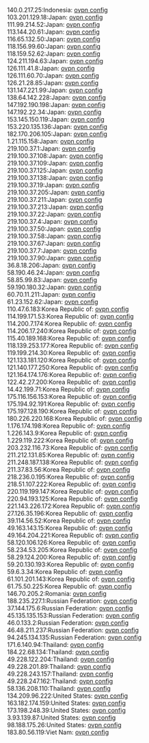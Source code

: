 140.0.217.25:Indonesia: [ovpn config](vpn/140_0_217_25.ovpn)  
103.201.129.18:Japan: [ovpn config](vpn/103_201_129_18.ovpn)  
111.99.214.52:Japan: [ovpn config](vpn/111_99_214_52.ovpn)  
113.144.20.61:Japan: [ovpn config](vpn/113_144_20_61.ovpn)  
116.65.132.50:Japan: [ovpn config](vpn/116_65_132_50.ovpn)  
118.156.99.60:Japan: [ovpn config](vpn/118_156_99_60.ovpn)  
118.159.52.62:Japan: [ovpn config](vpn/118_159_52_62.ovpn)  
124.211.194.63:Japan: [ovpn config](vpn/124_211_194_63.ovpn)  
126.111.41.8:Japan: [ovpn config](vpn/126_111_41_8.ovpn)  
126.111.60.70:Japan: [ovpn config](vpn/126_111_60_70.ovpn)  
126.21.28.85:Japan: [ovpn config](vpn/126_21_28_85.ovpn)  
131.147.221.99:Japan: [ovpn config](vpn/131_147_221_99.ovpn)  
138.64.142.228:Japan: [ovpn config](vpn/138_64_142_228.ovpn)  
147.192.190.198:Japan: [ovpn config](vpn/147_192_190_198.ovpn)  
147.192.22.34:Japan: [ovpn config](vpn/147_192_22_34.ovpn)  
153.145.150.119:Japan: [ovpn config](vpn/153_145_150_119.ovpn)  
153.220.135.136:Japan: [ovpn config](vpn/153_220_135_136.ovpn)  
182.170.206.105:Japan: [ovpn config](vpn/182_170_206_105.ovpn)  
1.21.115.158:Japan: [ovpn config](vpn/1_21_115_158.ovpn)  
219.100.37.1:Japan: [ovpn config](vpn/219_100_37_1.ovpn)  
219.100.37.108:Japan: [ovpn config](vpn/219_100_37_108.ovpn)  
219.100.37.109:Japan: [ovpn config](vpn/219_100_37_109.ovpn)  
219.100.37.125:Japan: [ovpn config](vpn/219_100_37_125.ovpn)  
219.100.37.138:Japan: [ovpn config](vpn/219_100_37_138.ovpn)  
219.100.37.19:Japan: [ovpn config](vpn/219_100_37_19.ovpn)  
219.100.37.205:Japan: [ovpn config](vpn/219_100_37_205.ovpn)  
219.100.37.211:Japan: [ovpn config](vpn/219_100_37_211.ovpn)  
219.100.37.213:Japan: [ovpn config](vpn/219_100_37_213.ovpn)  
219.100.37.22:Japan: [ovpn config](vpn/219_100_37_22.ovpn)  
219.100.37.4:Japan: [ovpn config](vpn/219_100_37_4.ovpn)  
219.100.37.50:Japan: [ovpn config](vpn/219_100_37_50.ovpn)  
219.100.37.58:Japan: [ovpn config](vpn/219_100_37_58.ovpn)  
219.100.37.67:Japan: [ovpn config](vpn/219_100_37_67.ovpn)  
219.100.37.7:Japan: [ovpn config](vpn/219_100_37_7.ovpn)  
219.100.37.90:Japan: [ovpn config](vpn/219_100_37_90.ovpn)  
36.8.18.206:Japan: [ovpn config](vpn/36_8_18_206.ovpn)  
58.190.46.24:Japan: [ovpn config](vpn/58_190_46_24.ovpn)  
58.85.99.83:Japan: [ovpn config](vpn/58_85_99_83.ovpn)  
59.190.180.32:Japan: [ovpn config](vpn/59_190_180_32.ovpn)  
60.70.11.211:Japan: [ovpn config](vpn/60_70_11_211.ovpn)  
61.23.152.62:Japan: [ovpn config](vpn/61_23_152_62.ovpn)  
110.47.6.183:Korea Republic of: [ovpn config](vpn/110_47_6_183.ovpn)  
114.199.171.53:Korea Republic of: [ovpn config](vpn/114_199_171_53.ovpn)  
114.200.7.174:Korea Republic of: [ovpn config](vpn/114_200_7_174.ovpn)  
114.206.17.240:Korea Republic of: [ovpn config](vpn/114_206_17_240.ovpn)  
115.40.189.168:Korea Republic of: [ovpn config](vpn/115_40_189_168.ovpn)  
118.139.253.177:Korea Republic of: [ovpn config](vpn/118_139_253_177.ovpn)  
119.199.214.30:Korea Republic of: [ovpn config](vpn/119_199_214_30.ovpn)  
121.133.181.120:Korea Republic of: [ovpn config](vpn/121_133_181_120.ovpn)  
121.140.177.250:Korea Republic of: [ovpn config](vpn/121_140_177_250.ovpn)  
121.164.174.176:Korea Republic of: [ovpn config](vpn/121_164_174_176.ovpn)  
122.42.27.200:Korea Republic of: [ovpn config](vpn/122_42_27_200.ovpn)  
14.42.199.71:Korea Republic of: [ovpn config](vpn/14_42_199_71.ovpn)  
175.116.156.153:Korea Republic of: [ovpn config](vpn/175_116_156_153.ovpn)  
175.194.92.191:Korea Republic of: [ovpn config](vpn/175_194_92_191.ovpn)  
175.197.128.190:Korea Republic of: [ovpn config](vpn/175_197_128_190.ovpn)  
180.226.220.168:Korea Republic of: [ovpn config](vpn/180_226_220_168.ovpn)  
1.176.174.198:Korea Republic of: [ovpn config](vpn/1_176_174_198.ovpn)  
1.226.143.9:Korea Republic of: [ovpn config](vpn/1_226_143_9.ovpn)  
1.229.119.222:Korea Republic of: [ovpn config](vpn/1_229_119_222.ovpn)  
203.232.116.73:Korea Republic of: [ovpn config](vpn/203_232_116_73.ovpn)  
211.212.131.85:Korea Republic of: [ovpn config](vpn/211_212_131_85.ovpn)  
211.248.187.138:Korea Republic of: [ovpn config](vpn/211_248_187_138.ovpn)  
211.37.83.56:Korea Republic of: [ovpn config](vpn/211_37_83_56.ovpn)  
218.236.0.195:Korea Republic of: [ovpn config](vpn/218_236_0_195.ovpn)  
218.51.107.222:Korea Republic of: [ovpn config](vpn/218_51_107_222.ovpn)  
220.119.199.147:Korea Republic of: [ovpn config](vpn/220_119_199_147.ovpn)  
220.94.193.125:Korea Republic of: [ovpn config](vpn/220_94_193_125.ovpn)  
221.143.226.172:Korea Republic of: [ovpn config](vpn/221_143_226_172.ovpn)  
27.126.35.196:Korea Republic of: [ovpn config](vpn/27_126_35_196.ovpn)  
39.114.56.52:Korea Republic of: [ovpn config](vpn/39_114_56_52.ovpn)  
49.163.143.15:Korea Republic of: [ovpn config](vpn/49_163_143_15.ovpn)  
49.164.204.221:Korea Republic of: [ovpn config](vpn/49_164_204_221.ovpn)  
58.120.106.126:Korea Republic of: [ovpn config](vpn/58_120_106_126.ovpn)  
58.234.53.205:Korea Republic of: [ovpn config](vpn/58_234_53_205.ovpn)  
58.29.124.200:Korea Republic of: [ovpn config](vpn/58_29_124_200.ovpn)  
59.20.130.193:Korea Republic of: [ovpn config](vpn/59_20_130_193.ovpn)  
59.6.3.34:Korea Republic of: [ovpn config](vpn/59_6_3_34.ovpn)  
61.101.201.143:Korea Republic of: [ovpn config](vpn/61_101_201_143.ovpn)  
61.75.50.225:Korea Republic of: [ovpn config](vpn/61_75_50_225.ovpn)  
146.70.205.2:Romania: [ovpn config](vpn/146_70_205_2.ovpn)  
188.235.227.1:Russian Federation: [ovpn config](vpn/188_235_227_1.ovpn)  
37.144.175.6:Russian Federation: [ovpn config](vpn/37_144_175_6.ovpn)  
45.135.135.153:Russian Federation: [ovpn config](vpn/45_135_135_153.ovpn)  
46.0.133.2:Russian Federation: [ovpn config](vpn/46_0_133_2.ovpn)  
46.48.211.237:Russian Federation: [ovpn config](vpn/46_48_211_237.ovpn)  
94.245.134.135:Russian Federation: [ovpn config](vpn/94_245_134_135.ovpn)  
171.6.140.94:Thailand: [ovpn config](vpn/171_6_140_94.ovpn)  
184.22.68.134:Thailand: [ovpn config](vpn/184_22_68_134.ovpn)  
49.228.122.204:Thailand: [ovpn config](vpn/49_228_122_204.ovpn)  
49.228.201.89:Thailand: [ovpn config](vpn/49_228_201_89.ovpn)  
49.228.243.157:Thailand: [ovpn config](vpn/49_228_243_157.ovpn)  
49.228.247.162:Thailand: [ovpn config](vpn/49_228_247_162.ovpn)  
58.136.208.110:Thailand: [ovpn config](vpn/58_136_208_110.ovpn)  
134.209.96.222:United States: [ovpn config](vpn/134_209_96_222.ovpn)  
163.182.174.159:United States: [ovpn config](vpn/163_182_174_159.ovpn)  
173.198.248.39:United States: [ovpn config](vpn/173_198_248_39.ovpn)  
3.93.139.87:United States: [ovpn config](vpn/3_93_139_87.ovpn)  
98.188.175.26:United States: [ovpn config](vpn/98_188_175_26.ovpn)  
183.80.56.119:Viet Nam: [ovpn config](vpn/183_80_56_119.ovpn)  
